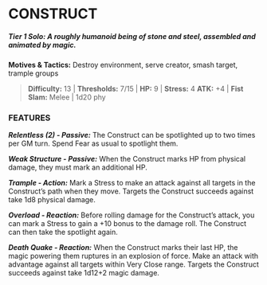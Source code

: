 # CONSTRUCT

##### **Tier 1 Solo:** *A roughly humanoid being of stone and steel, assembled and animated by magic.*

**Motives & Tactics:** Destroy environment, serve creator, smash target, trample groups

> **Difficulty:** 13 | **Thresholds:** 7/15 | **HP:** 9 | **Stress:** 4
> **ATK:** +4 | **Fist Slam:** Melee | 1d20 phy

### FEATURES

***Relentless (2) - Passive:*** The Construct can be spotlighted up to two times per GM turn. Spend Fear as usual to spotlight them.

***Weak Structure - Passive:*** When the Construct marks HP from physical damage, they must mark an additional HP.

***Trample - Action:*** Mark a Stress to make an attack against all targets in the Construct’s path when they move. Targets the Construct succeeds against take 1d8 physical damage.

***Overload - Reaction:*** Before rolling damage for the Construct’s attack, you can mark a Stress to gain a +10 bonus to the damage roll. The Construct can then take the spotlight again.

***Death Quake - Reaction:*** When the Construct marks their last HP, the magic powering them ruptures in an explosion of force. Make an attack with advantage against all targets within Very Close range. Targets the Construct succeeds against take 1d12+2 magic damage.
